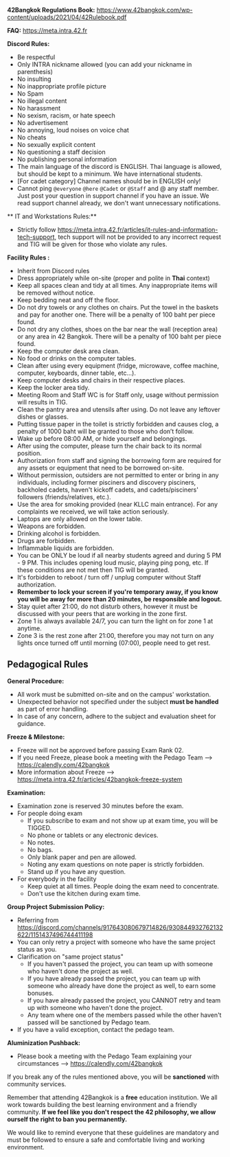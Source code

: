 **42Bangkok Regulations Book:**
<https://www.42bangkok.com/wp-content/uploads/2021/04/42Rulebook.pdf>

**FAQ:**
<https://meta.intra.42.fr>

**Discord Rules:**
- Be respectful
- Only INTRA nickname allowed (you can add your nickname in parenthesis)
- No insulting
- No inappropriate profile picture
- No Spam
- No illegal content
- No harassment
- No sexism, racism, or hate speech
- No advertisement
- No annoying, loud noises on voice chat
- No cheats
- No sexually explicit content
- No questioning a staff decision
- No publishing personal information
- The main language of the discord is ENGLISH. Thai language is allowed, but should be kept to a minimum. We have international students.
- [For cadet category] Channel names should be in ENGLISH only!
- Cannot ping `@everyone` `@here` `@Cadet` or `@Staff` and @ any staff member. Just post your question in support channel if you have an issue. We read support channel already, we don't want unnecessary notifications.

** IT and Workstations Rules:**
- Strictly follow <https://meta.intra.42.fr/articles/it-rules-and-information-tech-support>, tech support will not be provided to any incorrect request and TIG will be given for those who violate any rules.

**Facility Rules :**
- Inherit from Discord rules
- Dress appropriately while on-site (proper and polite in **Thai** context)
- Keep all spaces clean and tidy at all times. Any inappropriate items will be removed without notice.
- Keep bedding neat and off the floor.
- Do not dry towels or any clothes on chairs. Put the towel in the baskets and pay for another one. There will be a penalty of 100 baht per piece found.
- Do not dry any clothes, shoes on the bar near the wall (reception area) or any area in 42 Bangkok. There will be a penalty of 100 baht per piece found.
- Keep the computer desk area clean.
- No food or drinks on the computer tables.
- Clean after using every equipment (fridge, microwave, coffee machine, computer, keyboards, dinner table, etc...).
- Keep computer desks and chairs in their respective places.
- Keep the locker area tidy.
- Meeting Room and Staff WC is for Staff only, usage without permission will results in TIG.
- Clean the pantry area and utensils after using. Do not leave any leftover dishes or glasses.
- Putting tissue paper in the toilet is strictly forbidden and causes clog, a penalty of 1000 baht will be granted to those who don’t follow.
- Wake up before 08:00 AM, or hide yourself and belongings.
- After using the computer, please turn the chair back to its normal position.
- Authorization from staff and signing the borrowing form are required for any assets or equipment that need to be borrowed on-site.
- Without permission, outsiders are not permitted to enter or bring in any individuals, including former pisciners and discovery pisciners, backholed cadets, haven't kickoff cadets, and cadets/pisciners' followers (friends/relatives, etc.).
- Use the area for smoking provided (near KLLC main entrance). For any complaints we received, we will take action seriously.
- Laptops are only allowed on the lower table.
- Weapons are forbidden.
- Drinking alcohol is forbidden.
- Drugs are forbidden.
- Inflammable liquids are forbidden.
- You can be ONLY be loud if all nearby students agreed and during 5 PM - 9 PM. This includes opening loud music, playing ping pong, etc. If these conditions are not met then TIG will be granted.
- It's forbidden to reboot / turn off / unplug computer without Staff authorization.
- **Remember to lock your screen if you're temporary away, if you know you will be away for more than 20 minutes, be responsible and logout.**
- Stay quiet after 21:00, do not disturb others, however it must be discussed with your peers that are working in the zone first.
- Zone 1 is always available 24/7, you can turn the light on for zone 1 at anytime.
- Zone 3 is the rest zone after 21:00, therefore you may not turn on any lights once turned off until morning (07:00), people need to get rest.

## Pedagogical Rules
**General Procedure:**
- All work must be submitted on-site and on the campus' workstation.
- Unexpected behavior not specified under the subject **must be handled** as part of error handling.
- In case of any concern, adhere to the subject and evaluation sheet for guidance.

**Freeze & Milestone:**
- Freeze will not be approved before passing Exam Rank 02.
- If you need Freeze, please book a meeting with the Pedago Team --> <https://calendly.com/42bangkok>
- More information about Freeze --> <https://meta.intra.42.fr/articles/42bangkok-freeze-system>

**Examination:**
- Examination zone is reserved 30 minutes before the exam.
- For people doing exam
   - If you subscribe to exam and not show up at exam time, you will be TIGGED.
   - No phone or tablets or any electronic devices.
   - No notes.
   - No bags.
   - Only blank paper and pen are allowed.
   - Noting any exam questions on note paper is strictly forbidden.
   - Stand up if you have any question.
- For everybody in the facility
    - Keep quiet at all times. People doing the exam need to concentrate.
    - Don't use the kitchen during exam time.

**Group Project Submission Policy:**
-  Referring from <https://discord.com/channels/917643080679714826/930844932762132622/1151437496744411198>
- You can only retry a project with someone who have the same project status as you.
- Clarification on "same project status"
   - If you haven't passed the project, you can team up with someone who haven't done the project as well.
   - If you have already passed the project, you can team up with someone who already have done the project as well, to earn some bonuses.
   - If you have already passed the project, you CANNOT retry and team up with someone who haven't done the project.
   - Any team where one of the members passed while the other haven't passed will be sanctioned by Pedago team.
- If you have a valid exception, contact the pedago team.

**Aluminization Pushback:**
- Please book a meeting with the Pedago Team explaining your circumstances --> <https://calendly.com/42bangkok>

If you break any of the rules mentioned above, you will be **sanctioned** with community services.

Remember that attending 42Bangkok is a **free** education institution. We all work towards building the best learning environment and a friendly community. **If we feel like you don't respect the 42 philosophy, we allow ourself the right to ban you permanently.**

We would like to remind everyone that these guidelines are mandatory and must be followed to ensure a safe and comfortable living and working environment.